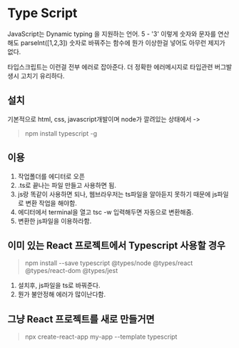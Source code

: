 # Type Script

JavaScript는 Dynamic typing 을 지원하는 언어.
5 - '3' 이렇게 숫자와 문자를 연산해도
parseInt([1,2,3]) 숫자로 바꿔주는 함수에 뭔가 이상한걸 넣어도 아무런 제지가 없다.

타입스크립트는 이런걸 전부 에러로 잡아준다.
더 정확한 에러메시지로 타입관련 버그발생시 고치기 유리하다.

## 설치

기본적으로 html, css, javascript개발이며 node가 깔려있는 상태에서 ->

> npm install typescript -g

## 이용

1. 작업폴더를 에디터로 오픈
2. .ts로 끝나는 파일 만들고 사용하면 됨.
3. js랑 똑같이 사용하면 되나, 웹브라우저는 ts파일을 알아듣지 못하기 때문에 js파일로 변환 작업을 해야함.
4. 에디터에서 terminal을 열고 tsc -w 입력해두면 자동으로 변환해줌.
5. 변환한 js파일을 이용하라함.

## 이미 있는 React 프로젝트에서 Typescript 사용할 경우

> npm install --save typescript @types/node @types/react @types/react-dom @types/jest

1. 설치후, js파일을 ts로 바꿔준다.
2. 뭔가 불안정해 에러가 많이난다함.

## 그냥 React 프로젝트를 새로 만들거면

> npx create-react-app my-app --template typescript
